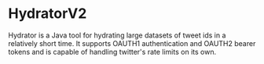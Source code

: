 # HydratorV2
Hydrator is a Java tool for hydrating large datasets of tweet ids in a relatively short time.
It supports OAUTH1 authentication and OAUTH2 bearer tokens and is capable of handling twitter's rate limits on its own.
